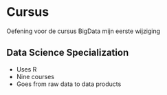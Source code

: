 Cursus
=====
Oefening voor de cursus BigData
mijn eerste wijziging

## Data Science Specialization 

* Uses R 
* Nine courses 
* Goes from raw data to data products

